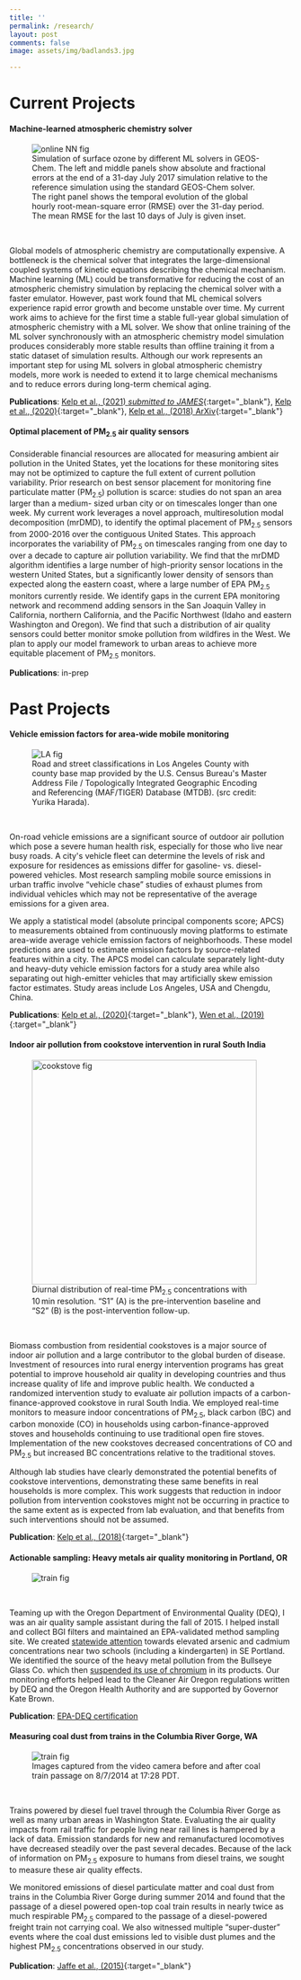 ```yaml
---
title: ''
permalink: /research/
layout: post
comments: false
image: assets/img/badlands3.jpg

---
```



# **Current Projects**

#### Machine-learned atmospheric chemistry solver   

<figure>
<img src="/assets/img/onlineNN.png" alt="online NN fig">
<figcaption>Simulation of surface ozone by different ML solvers in GEOS-Chem. The left and middle panels show absolute and fractional errors at the end of a 31-day July 2017 simulation relative to the reference simulation using the standard GEOS-Chem solver. The right panel shows the temporal evolution of the global hourly root-mean-square error (RMSE) over the 31-day period. The mean RMSE for the last 10 days of July is given inset.</figcaption>
</figure>

<br />

Global models of atmospheric chemistry are computationally expensive. A bottleneck is the chemical solver that integrates the large-dimensional coupled systems of kinetic equations describing the chemical mechanism. Machine learning (ML) could be transformative for reducing the cost of an atmospheric chemistry simulation by replacing the chemical solver with a faster emulator. However, past work found that ML chemical solvers experience rapid error growth and become unstable over time. My current work aims to achieve for the first time a stable full-year global simulation of atmospheric chemistry with a ML solver. We show that online training of the ML solver synchronously with an atmospheric chemistry model simulation produces considerably more stable results than offline training it from a static dataset of simulation results. Although our work represents an important step for using ML solvers in global atmospheric chemistry models, more work is needed to extend it to large chemical mechanisms and to reduce errors during long-term chemical aging.

**Publications**: [Kelp et al., (2021) *submitted to JAMES*](https://eartharxiv.org/repository/view/2886/){:target="_blank"}, [Kelp et al., (2020)](https://agupubs.onlinelibrary.wiley.com/doi/abs/10.1029/2020JD032759){:target="_blank"}, [Kelp et al., (2018) ArXiv](https://arxiv.org/abs/1808.03874){:target="_blank"}


#### Optimal placement of PM<sub>2.5</sub> air quality sensors


Considerable financial resources are allocated for measuring ambient air pollution in the United
States, yet the locations for these monitoring sites may not be optimized to capture the full extent
of current pollution variability. Prior research on best sensor placement for monitoring fine
particulate matter (PM<sub>2.5</sub>) pollution is scarce: studies do not span an area larger than a medium-
sized urban city or on timescales longer than one week. My current work leverages a
novel approach, multiresolution modal decomposition (mrDMD), to identify the optimal
placement of PM<sub>2.5</sub> sensors from 2000-2016 over the contiguous United States. This approach
incorporates the variability of PM<sub>2.5</sub> on timescales ranging from one day to over a decade to
capture air pollution variability. We find that the mrDMD algorithm identifies a large number of
high-priority sensor locations in the western United States, but a significantly lower density of
sensors than expected along the eastern coast, where a large number of EPA PM<sub>2.5</sub> monitors
currently reside. We identify gaps in the current EPA monitoring network and recommend adding sensors in the San Joaquin Valley in California,
northern California, and the Pacific Northwest (Idaho and eastern Washington and Oregon). We
find that such a distribution of air quality sensors could better monitor smoke pollution from
wildfires in the West. We plan to apply our model framework to urban areas to achieve more
equitable placement of PM<sub>2.5</sub> monitors.

**Publications**: in-prep


# **Past Projects**


#### Vehicle emission factors for area-wide mobile monitoring

<figure>
<img src="/assets/img/LA_roads_fig.png" alt="LA fig">
<figcaption>Road and street classifications in Los Angeles County with county base map provided by the U.S. Census Bureau's Master Address File / Topologically Integrated Geographic Encoding and Referencing (MAF/TIGER) Database (MTDB). (src credit: Yurika Harada).</figcaption>
</figure>

<br />

On-road vehicle emissions are a significant source of outdoor air pollution which pose a severe human health risk, especially for those who live near busy roads. A city's vehicle fleet can determine the levels of risk and exposure for residences as emissions differ for gasoline- vs. diesel-powered vehicles. Most research sampling mobile source emissions in urban traffic involve “vehicle chase” studies of exhaust plumes from individual vehicles which may not be representative of the average emissions for a given area.

We apply a statistical model (absolute principal components score; APCS) to measurements obtained from continuously moving platforms to estimate area-wide average vehicle emission factors of neighborhoods. These model predictions are used to estimate emission factors by source-related features within a city. The APCS model can calculate separately light-duty and heavy-duty vehicle emission factors for a study area while also separating out high-emitter vehicles that may artificially skew emission factor estimates. Study areas include Los Angeles, USA and Chengdu, China.

**Publications**: [Kelp et al., (2020)](https://www.sciencedirect.com/science/article/pii/S1352231019308519){:target="_blank"}, [Wen et al., (2019)](https://www.sciencedirect.com/science/article/pii/S0048969719317140){:target="_blank"}

#### Indoor air pollution from cookstove intervention in rural South India

<figure>
<img src="/assets/img/cookstove_fig.jpg" alt="cookstove fig" width="400">
<figcaption>
Diurnal distribution of real-time PM<sub>2.5</sub> concentrations with 10 min resolution. “S1” (A) is the pre-intervention baseline and “S2” (B) is the post-intervention follow-up.
</figcaption>
</figure>

<br />

Biomass combustion from residential cookstoves is a major source of indoor air pollution and a large contributor to the global burden of disease. Investment of resources into rural energy intervention programs has great potential to improve household air quality in developing countries and thus increase quality of life and improve public health. We conducted a randomized intervention study to evaluate air pollution impacts of a carbon-finance-approved cookstove in rural South India. We employed real-time monitors to measure indoor concentrations of PM<sub>2.5</sub>, black carbon (BC) and carbon monoxide (CO) in households using carbon-finance-approved stoves and households continuing to use traditional open fire stoves. Implementation of the new cookstoves decreased concentrations of CO and PM<sub>2.5</sub> but increased BC concentrations relative to the traditional stoves.

Although lab studies have clearly demonstrated the potential benefits of cookstove interventions, demonstrating these same benefits in real households is more complex. This work suggests that reduction in indoor pollution from intervention cookstoves might not be occurring in practice to the same extent as is expected from lab evaluation, and that benefits from such interventions should not be assumed.

**Publication**: [Kelp et al., (2018)](https://www.sciencedirect.com/science/article/pii/S2352728517300726){:target="_blank"}

#### Actionable sampling: Heavy metals air quality monitoring in Portland, OR

<figure>
<img src="/assets/img/arsenic_monitoring.png" alt="train fig">
</figure>

<br />

Teaming up with the Oregon Department of Environmental Quality (DEQ), I was an air quality sample assistant during the fall of 2015. I helped install and collect BGI filters and maintained an EPA-validated method sampling site. We created [statewide attention](https://www.portlandmercury.com/BlogtownPDX/archives/2016/02/03/arsenic-cadmium-levels-near-two-se-portland-schools-are-alarmingly-high-state-finds) towards elevated arsenic and cadmium concentrations near two schools (including a kindergarten) in SE Portland. We identified the source of the heavy metal pollution from the Bullseye Glass Co. which then [suspended its use of chromium](https://www.portlandmercury.com/BlogtownPDX/archives/2016/02/04/bullseye-glass-has-suspended-use-of-arsenic-and-cadmium-because-of-air-quality-concerns) in its products. Our monitoring efforts helped lead to the Cleaner Air Oregon regulations written by DEQ and the Oregon Health Authority and are supported by Governor Kate Brown.

**Publication**: [EPA-DEQ certification](https://drive.google.com/file/d/1MBypsl_yBFwdpMGOHG97ZG_KQ9k5zbXS/view)

#### Measuring coal dust from trains in the Columbia River Gorge, WA

<figure>
<img src="/assets/img/gorge_fig.png" alt="train fig">
<figcaption> Images captured from the video camera before and after coal train passage on 8/7/2014 at 17:28 PDT.</figcaption>
</figure>

<br />

Trains powered by diesel fuel travel through the Columbia River Gorge as well as many urban areas in Washington State. Evaluating the air quality impacts from rail traffic for people living near rail lines is hampered by a lack of data. Emission standards for new and remanufactured locomotives have decreased steadily over the past several decades. Because of the lack of information on PM<sub>2.5</sub> exposure to humans from diesel trains, we sought to measure these air quality effects.

We monitored emissions of diesel particulate matter and coal dust from trains in the Columbia River Gorge during summer 2014 and found that the passage of a diesel powered open-top coal train results in nearly twice as much respirable PM<sub>2.5</sub> compared to the passage of a diesel-powered freight train not carrying coal. We also witnessed multiple “super-duster” events where the coal dust emissions led to visible dust plumes and the highest PM<sub>2.5</sub> concentrations observed in our study.

**Publication**: [Jaffe et al., (2015)](https://www.sciencedirect.com/science/article/abs/pii/S1309104215000057){:target="_blank"}
